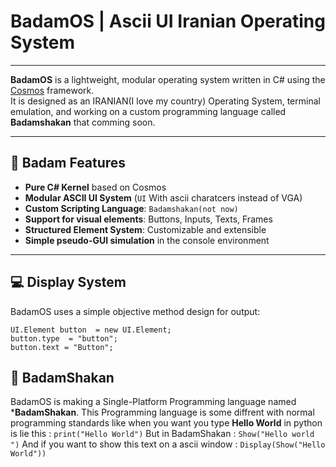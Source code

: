 ﻿# BadamOS |  Ascii UI Iranian Operating System 
----------------------------------------------
**BadamOS** is a lightweight, modular operating system written in C# using the [Cosmos](https://gocosmos.org/) framework.  
It is designed as an IRANIAN(I love my country) Operating System, terminal emulation, and working on a custom programming language called **Badamshakan** that comming soon.

---

## 🌰 Badam Features

- **Pure C# Kernel** based on Cosmos
- **Modular ASCII UI System** (`UI` With ascii charatcers instead of VGA)
- **Custom Scripting Language**: `Badamshakan(not now)`
- **Support for visual elements**: Buttons, Inputs, Texts, Frames
- **Structured Element System**: Customizable and extensible
- **Simple pseudo-GUI simulation** in the console environment

---

## 💻 Display System

BadamOS uses a simple objective method design for output:

```text
UI.Element button  = new UI.Element;
button.type  = "button";
button.text = "Button";
```
## 🔨 BadamShakan 

BadamOS is making a Single-Platform Programming language named ***BadamShakan**. This Programming language is some diffrent with normal programming standards like when you want you type **Hello World** in python is lie this : 
`print("Hello World")`
But in BadamShakan : 
`Show("Hello world ")`
And if you want to show this text on a ascii window :
`Display(Show("Hello World"))`

